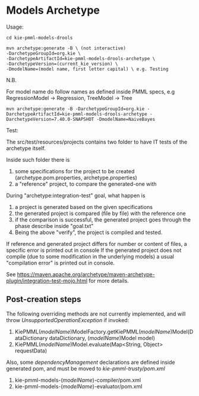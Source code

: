 Models Archetype
================

Usage:

    cd kie-pmml-models-drools

    mvn archetype:generate -B \ (not interactive)
    -DarchetypeGroupId=org.kie \
    -DarchetypeArtifactId=kie-pmml-models-drools-archetype \
    -DarchetypeVersion=(current_kie_version) \
    -DmodelName=(model name, first letter capital) \ e.g. Testing

N.B.

For model name do follow names as defined inside PMML specs, e.g RegressionModel -> Regression, TreeModel -> Tree

    mvn archetype:generate -B -DarchetypeGroupId=org.kie -DarchetypeArtifactId=kie-pmml-models-drools-archetype -DarchetypeVersion=7.40.0-SNAPSHOT -DmodelName=NaiveBayes

Test:

The src/test/resources/projects contains two folder to have IT tests of the archetype itself.

Inside such folder there is
1. some specifications for the project to be created (archetype.pom.properties, archetype.properties)
2. a "reference" project, to compare the generated-one with

During "archetype:integration-test" goal, what happen is

1. a project is generated based on the given specifications
2. the generated project is compared (file by file) with the reference one
3. if the comparison is successful, the generated project goes through the phase describe inside "goal.txt"
4. Being the above "verify", the project is compiled and tested.

If reference and generated project differs for number or content of files, a specific error is printed out in console
If the generated project does not compile (due to some modification in the underlying models) a usual "compilation error" is printed out in console.

See https://maven.apache.org/archetype/maven-archetype-plugin/integration-test-mojo.html for more details.

Post-creation steps
-------------------

The following overriding methods are not currently implemented, and will throw _UnsupportedOperationException_ if invoked:

1. KiePMML(_modelName_)ModelFactory.getKiePMML(_modelName_)Model(DataDictionary dataDictionary, (_modelName_)Model model)
2. KiePMML(_modelName_)Model.evaluate(Map<String, Object> requestData)

Also, some _dependencyManagement_ declarations are defined inside generated pom, and must be moved to _kie-pmml-trusty/pom.xml_

1. kie-pmml-models-(_modelName_)-compiler/pom.xml
1. kie-pmml-models-(_modelName_)-evaluator/pom.xml



